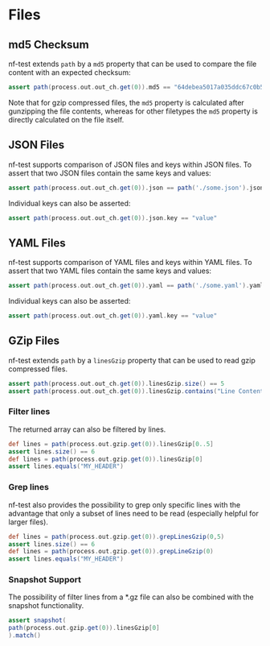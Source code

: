 # Files

## md5 Checksum

nf-test extends `path` by a `md5` property that can be used to compare the file content with an expected checksum:

```Groovy
assert path(process.out.out_ch.get(0)).md5 == "64debea5017a035ddc67c0b51fa84b16"
```
Note that for gzip compressed files, the `md5` property is calculated after gunzipping the file contents, whereas for other filetypes the `md5` property is directly
calculated on the file itself.

## JSON Files
nf-test supports comparison of JSON files and keys within JSON files.
To assert that two JSON files contain the same keys and values:
```Groovy
assert path(process.out.out_ch.get(0)).json == path('./some.json').json
```
Individual keys can also be asserted:

```Groovy
assert path(process.out.out_ch.get(0)).json.key == "value"
```

## YAML Files
nf-test supports comparison of YAML files and keys within YAML files.
To assert that two YAML files contain the same keys and values:
```Groovy
assert path(process.out.out_ch.get(0)).yaml == path('./some.yaml').yaml
```
Individual keys can also be asserted:

```Groovy
assert path(process.out.out_ch.get(0)).yaml.key == "value"
```

## GZip Files

nf-test extends `path` by a `linesGzip` property that can be used to read gzip compressed files.


```Groovy
assert path(process.out.out_ch.get(0)).linesGzip.size() == 5
assert path(process.out.out_ch.get(0)).linesGzip.contains("Line Content")
```


### Filter lines
The returned array can also be filtered by lines.

```Groovy
def lines = path(process.out.gzip.get(0)).linesGzip[0..5]
assert lines.size() == 6
def lines = path(process.out.gzip.get(0)).linesGzip[0]
assert lines.equals("MY_HEADER")
```

### Grep lines
nf-test also provides the possibility to grep only specific lines with the advantage that only a subset of lines need to be read (especially helpful for larger files).

```Groovy
def lines = path(process.out.gzip.get(0)).grepLinesGzip(0,5)
assert lines.size() == 6
def lines = path(process.out.gzip.get(0)).grepLineGzip(0)
assert lines.equals("MY_HEADER")
```


### Snapshot Support
The possibility of filter lines from a *.gz file can also be combined with the snapshot functionality. 

```Groovy
assert snapshot(
path(process.out.gzip.get(0)).linesGzip[0]
).match()
```
